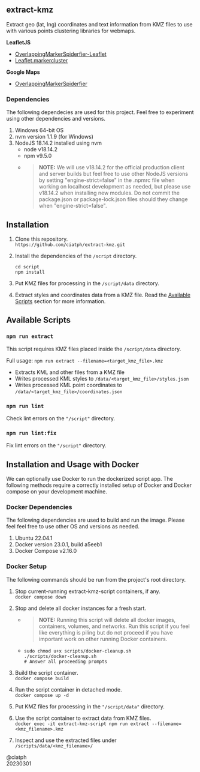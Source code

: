 ## extract-kmz

Extract geo (lat, lng) coordinates and text information from KMZ files to use with various points clustering libraries for webmaps.

**LeafletJS**

- [OverlappingMarkerSpiderfier-Leaflet](https://github.com/jawj/OverlappingMarkerSpiderfier-Leaflet)
- [Leaflet.markercluster](https://github.com/Leaflet/Leaflet.markercluster)

**Google Maps**

- [OverlappingMarkerSpiderfier](https://github.com/jawj/OverlappingMarkerSpiderfier)

### Dependencies

The following dependecies are used for this project. Feel free to experiment using other dependencies and versions.

1. Windows 64-bit OS
2. nvm version 1.1.9 (for Windows)
3. NodeJS 18.14.2 installed using nvm
   - node v18.14.2
   - npm v9.5.0
   - > **NOTE:** We will use v18.14.2 for the official production client and server builds but feel free to use other NodeJS versions by setting "engine-strict=false" in the .npmrc file when working on localhost development as needed, but please use v18.14.2 when installing new modules. Do not commit the package.json or package-lock.json files should they change when "engine-strict=false".

## Installation

1. Clone this repository.<br>
`https://github.com/ciatph/extract-kmz.git`

2. Install the dependencies of the `/script` directory.<br>
   ```
   cd script
   npm install
   ```

3. Put KMZ files for processing in the `/script/data` directory.

4. Extract styles and coordinates data from a KMZ file. Read the [Available Scripts](#available-scripts) section for more information.

## Available Scripts

### `npm run extract`

This script requires KMZ files placed inside the `/script/data` directory.

Full usage: `npm run extract --filename=<target_kmz_file>.kmz`

- Extracts KML and other files from a KMZ file
- Writes processed KML styles to `/data/<target_kmz_file>/styles.json`
- Writes processed KML point coordinates to `/data/<target_kmz_file>/coordinates.json`

### `npm run lint`

Check lint errors on the `"/script"` directory.

### `npm run lint:fix`

Fix lint errors on the `"/script"` directory.

## Installation and Usage with Docker

We can optionally use Docker to run the dockerized script app. The following methods require a correctly installed setup of Docker and Docker compose on your development machine.

### Docker Dependencies

The following dependencies are used to build and run the image. Please feel feel free to use other OS and versions as needed.

1. Ubuntu 22.04.1
2. Docker version 23.0.1, build a5eeb1
3. Docker Compose v2.16.0

### Docker Setup

The following commands should be run from the project's root directory.

1. Stop current-running extract-kmz-script containers, if any.<br>
`docker compose down`

2. Stop and delete all docker instances for a fresh start.
   - > **NOTE:** Running this script will delete all docker images, containers, volumes, and networks. Run this script if you feel like everything is piling but do not proceed if you have important work on other running Docker containers.
   - ```
     sudo chmod u+x scripts/docker-cleanup.sh
     ./scripts/docker-cleanup.sh
     # Answer all proceeding prompts
     ```
3. Build the script container.<br>
`docker compose build`

4. Run the script container in detached mode.<br>
`docker compose up -d`

5. Put KMZ files for processing in the `"/script/data"` directory.

6. Use the script container to extract data from KMZ files.<br>
`docker exec -it extract-kmz-script npm run extract --filename=<kmz_filename>.kmz`

7. Inspect and use the extracted files under `/scripts/data/<kmz_filename>/`


@ciatph<br>
20230301
